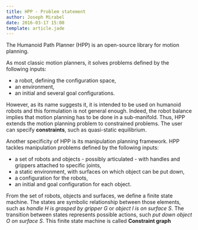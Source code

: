 ```yaml
---
title: HPP - Problem statement
author: Joseph Mirabel
date: 2016-03-17 15:00
template: article.jade
---
```


The Humanoid Path Planner (HPP) is an open-source library for motion planning.

<span class="more"></span>

As most classic motion planners, it solves problems defined by the following inputs:
- a robot, defining the configuration space,
- an environment,
- an initial and several goal configurations.

However, as its name suggests it, it is intended to be used on humanoid robots and this formulation is not general enough.
Indeed, the robot balance implies that motion planning has to be done in a sub-manifold.
Thus, HPP extends the motion planning problem to constrained problems. The user can specify __constraints__, such as quasi-static equilibrium.

Another specificity of HPP is its manipulation planning framework.
HPP tackles manipulation problems defined by the following inputs:
- a set of robots and objects - possibly articulated - with handles and grippers attached to specific joints,
- a static environment, with surfaces on which object can be put down,
- a configuration for the robots,
- an initial and goal configuration for each object.

From the set of robots, objects and surfaces, we define a finite state machine.
The states are symbolic relationship between those elements, such as *handle H is grasped by gripper G* or *object I is on surface S*.
The transition between states represents possible actions, such *put down object O on surface S*.
This finite state machine is called **Constraint graph**

